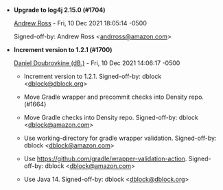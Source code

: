 * __Upgrade to log4j 2.15.0 (#1704)__

    [Andrew Ross](mailto:andrross@amazon.com) - Fri, 10 Dec 2021 18:05:14 -0500
    
    Signed-off-by: Andrew Ross &lt;andrross@amazon.com&gt;

* __Increment version to 1.2.1 (#1700)__

    [Daniel Doubrovkine (dB.)](mailto:dblock@dblock.org) - Fri, 10 Dec 2021 14:06:17 -0500
    
    
    * Increment version to 1.2.1.
     Signed-off-by: dblock &lt;dblock@dblock.org&gt;
    
    * Move Gradle wrapper and precommit checks into Density repo. (#1664)
    
    * Move Gradle checks into Density repo.
     Signed-off-by: dblock &lt;dblock@amazon.com&gt;
    
    * Use working-directory for gradle wrapper validation.
     Signed-off-by: dblock &lt;dblock@amazon.com&gt;
    
    * Use https://github.com/gradle/wrapper-validation-action.
     Signed-off-by: dblock &lt;dblock@amazon.com&gt;
    
    * Use Java 14.
     Signed-off-by: dblock &lt;dblock@dblock.org&gt;

